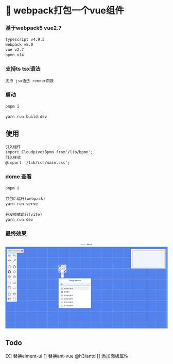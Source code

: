 # 🚀 webpack打包一个vue组件

### 基于webpack5 vue2.7
    typescript v4.9.5
    webpack v5.0
    vue v2.7
    bpmn v14

### 支持ts tsx语法
    支持 jsx语法 render函数

### 启动
    pnpm i

    yarn run build:dev

## 使用
    引入组件
    import CloudpivotBpmn from'/lib/bpmn';
    引入样式
    @import '/lib/css/main.css';

### dome 查看

    pnpm i

    打包后运行(webpack)
    yarn run serve

    开发模式运行(vite)
    yarn run dev

### 最终效果

![alt text](image.png)


## Todo

 [X] 替换elment-ui
 [] 替换ant-vue @h3/antd
 [] 添加面板属性
